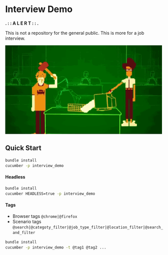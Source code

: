 # Interview Demo

**. : : A L E R T : : .**

This is not a repository for the general public. This is more for a job interview.

![alt text](https://github.com/jaikejennison/HealthBridgeDemo/blob/master/logo.gif "Who tests the tester?")

## Quick Start

```bash
bundle install
cucumber -p interview_demo
```

#### Headless

```bash
bundle install
cucumber HEADLESS=true -p interview_demo
```

#### Tags

* Browser tags `@chrome|@firefox`
* Scenario tags `@search|@categoty_filter|@job_type_filter|@location_filter|@search_and_filter`

```bash
bundle install
cucumber -p interview_demo -t @tag1 @tag2 ...
```
